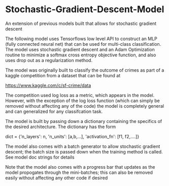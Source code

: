 # Stochastic-Gradient-Descent-Model
An extension of previous models built that allows for stochastic gradient descent 

The following model uses Tensorflows low level API to construct an MLP (fully connected neural net) that can be used for multi-class 
classification. The model uses stochastic gradient descent and an Adam Optimization routine to minimize a softmax cross entropy
objective function, and also uses drop out as a regularization method.

The model was originally built to classify the outcome of crimes as part of a kaggle competition from a dataset that can be found at

https://www.kaggle.com/c/sf-crime/data

The competition used log loss as a metric, which appears in the model. However, with the exception of the log loss function (which can 
simply be removed without affecting any of the code) the model is completely general and can generalized for any classifcation task.

The model is built by passing down a dictionary containing the specifics of the desired architecture. The dictionary has the form

dict = {'n_layers': n, 'n_units': [a,b,...], 'activation_fn': [f1, f2,....]}

The model also comes with a batch generator to allow stochastic gradient descent; the batch size is passed down when the training method is 
called. See model doc strings for details

Note that the model also comes with a progress bar that updates as the model propogates through the mini-batches; this can also be removed 
easily without affecting any other code if desired


